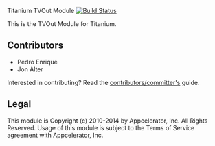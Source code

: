 Titanium TVOut Module [![Build Status](https://travis-ci.org/appcelerator-modules/ti.tvout.png)](https://travis-ci.org/appcelerator-modules/ti.tvout)

This is the TVOut Module for Titanium.

## Contributors

* Pedro Enrique
* Jon Alter

Interested in contributing? Read the [contributors/committer's](https://wiki.appcelerator.org/display/community/Home) guide.

## Legal

This module is Copyright (c) 2010-2014 by Appcelerator, Inc. All Rights Reserved. Usage of this module is subject to 
the Terms of Service agreement with Appcelerator, Inc.  
